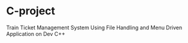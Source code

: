 # C-project
Train Ticket Management System Using File Handling and Menu Driven Application on Dev C++ 
